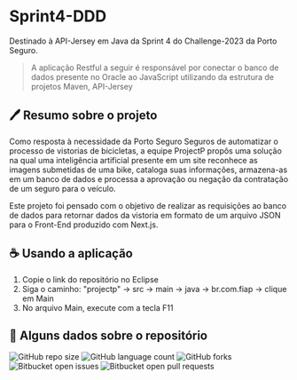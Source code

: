 # Sprint4-DDD
Destinado à API-Jersey em Java da Sprint 4 do Challenge-2023 da Porto Seguro. 

> A aplicação Restful a seguir é responsável por conectar o banco de dados presente no Oracle ao JavaScript utilizando da estrutura de projetos Maven, API-Jersey 


## 🖊 Resumo sobre o projeto
Como resposta à necessidade da Porto Seguro Seguros de automatizar o processo de vistorias de bicicletas, a equipe ProjectP propôs uma solução na qual uma inteligência artificial presente em um site reconhece as imagens submetidas de uma bike, cataloga suas informações, armazena-as em um banco de dados e processa a aprovação ou negação da contratação de um seguro para o veículo.

Este projeto foi pensado com o objetivo de realizar as requisições ao banco de dados para retornar dados da vistoria em formato de um arquivo JSON para o Front-End produzido com Next.js.


## ☕ Usando a aplicação
1. Copie o link do repositório no Eclipse
2. Siga o caminho: "projectp" -> src -> main -> java -> br.com.fiap -> clique em Main
3. No arquivo Main, execute com a tecla F11


## 🎲 Alguns dados sobre o repositório
![GitHub repo size](https://img.shields.io/github/repo-size/M1relly/Sprint4-DDD?style=for-the-badge)
![GitHub language count](https://img.shields.io/github/languages/count/M1relly/Sprint4-DDD?style=for-the-badge)
![GitHub forks](https://img.shields.io/github/forks/M1relly/Sprint4-DDD?style=for-the-badge)
![Bitbucket open issues](https://img.shields.io/bitbucket/issues/M1relly/Sprint4-DDD?style=for-the-badge)
![Bitbucket open pull requests](https://img.shields.io/bitbucket/pr-raw/M1relly/Sprint4-DDD?style=for-the-badge)
